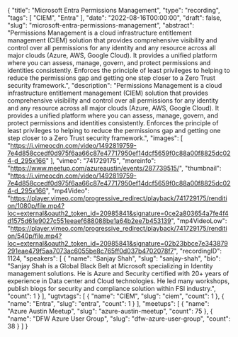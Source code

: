 {
  "title": "Microsoft Entra Permissions Management",
  "type": "recording",
  "tags": [
    "CIEM",
    "Entra"
  ],
  "date": "2022-08-16T00:00:00",
  "draft": false,
  "slug": "microsoft-entra-permissions-management",
  "abstract": "Permissions Management is a cloud infrastructure entitlement management (CIEM) solution that provides comprehensive visibility and control over all permissions for any identity and any resource across all major clouds (Azure, AWS, Google Cloud). It provides a unified platform where you can assess, manage, govern, and protect permissions and identities consistently. Enforces the principle of least privileges to helping to reduce the permissions gap and getting one step closer to a Zero Trust security framework.",
  "description": "Permissions Management is a cloud infrastructure entitlement management (CIEM) solution that provides comprehensive visibility and control over all permissions for any identity and any resource across all major clouds (Azure, AWS, Google Cloud). It provides a unified platform where you can assess, manage, govern, and protect permissions and identities consistently. Enforces the principle of least privileges to helping to reduce the permissions gap and getting one step closer to a Zero Trust security framework.",
  "images": [
    "https://i.vimeocdn.com/video/1492819759-7e4d858ccedf0d975f6aa66c87e47717950ef14dcf5659f0c88a00f8825dc024-d_295x166"
  ],
  "vimeo": "741729175",
  "moreinfo": "https://www.meetup.com/azureaustin/events/287739515/",
  "thumbnail": "https://i.vimeocdn.com/video/1492819759-7e4d858ccedf0d975f6aa66c87e47717950ef14dcf5659f0c88a00f8825dc024-d_295x166",
  "mp4Video": "https://player.vimeo.com/progressive_redirect/playback/741729175/rendition/1080p/file.mp4?loc=external&oauth2_token_id=20985841&signature=0ce2a803654a7fe4f4d1575d61e9027c551eeaef688088be1a64b2ee7b453139",
  "mp4VideoLow": "https://player.vimeo.com/progressive_redirect/playback/741729175/rendition/540p/file.mp4?loc=external&oauth2_token_id=20985841&signature=02b23bbce7e343879291eae479f5aa7073ac6055be8c765ff0d037b4702078f7",
  "recordingID": 1124,
  "speakers": [
    {
      "name": "Sanjay Shah",
      "slug": "sanjay-shah",
      "bio": "Sanjay Shah is a Global Black Belt at Microsoft specializing in Identity management solutions. He is Azure and Security certified with 20+ years of experience in Data center and Cloud technologies. He led many workshops, publish blogs for security and compliance solution within FSI industry.",
      "count": 1
    }
  ],
  "ugtvtags": [
    {
      "name": "CIEM",
      "slug": "ciem",
      "count": 1
    },
    {
      "name": "Entra",
      "slug": "entra",
      "count": 1
    }
  ],
  "meetups": [
    {
      "name": "Azure Austin Meetup",
      "slug": "azure-austin-meetup",
      "count": 75
    },
    {
      "name": "DFW Azure User Group",
      "slug": "dfw-azure-user-group",
      "count": 38
    }
  ]
}
